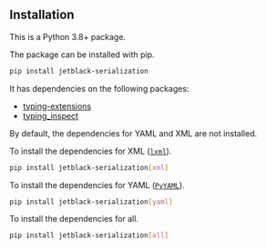 ## Installation

This is a Python 3.8+ package.

The package can be installed with pip.

```bash
pip install jetblack-serialization
```

It has dependencies on the following packages:

* [typing-extensions](https://github.com/python/typing/tree/master/typing_extensions)
* [typing_inspect](https://github.com/ilevkivskyi/typing_inspect)

By default, the dependencies for YAML and XML are not installed.

To install the dependencies for XML
([`lxml`](https://lxml.de/)).

```bash
pip install jetblack-serialization[xml]
```

To install the dependencies for YAML ([`PyYAML`](https://github.com/yaml/pyyaml)).

```bash
pip install jetblack-serialization[yaml]
```

To install the dependencies for all.

```bash
pip install jetblack-serialization[all]
```
